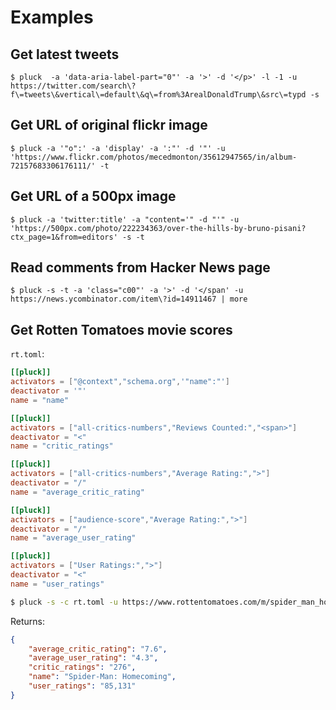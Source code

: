 # Examples

## Get latest tweets

```
$ pluck  -a 'data-aria-label-part="0"' -a '>' -d '</p>' -l -1 -u https://twitter.com/search\?f\=tweets\&vertical\=default\&q\=from%3ArealDonaldTrump\&src\=typd -s
```

## Get URL of original flickr image

```
$ pluck -a '"o":' -a 'display' -a ':"' -d '"' -u 'https://www.flickr.com/photos/mecedmonton/35612947565/in/album-72157683306176111/' -t
```

## Get URL of a 500px image

```
$ pluck -a 'twitter:title' -a "content='" -d "'" -u 'https://500px.com/photo/222234363/over-the-hills-by-bruno-pisani?ctx_page=1&from=editors' -s -t
```

## Read comments from Hacker News page

```
$ pluck -s -t -a 'class="c00"' -a '>' -d '</span' -u https://news.ycombinator.com/item\?id=14911467 | more
```


## Get Rotten Tomatoes movie scores

`rt.toml`:

```toml
[[pluck]]
activators = ["@context","schema.org",'"name":"']
deactivator = '"'
name = "name"

[[pluck]]
activators = ["all-critics-numbers","Reviews Counted:","<span>"]
deactivator = "<"
name = "critic_ratings"

[[pluck]]
activators = ["all-critics-numbers","Average Rating:",">"]
deactivator = "/"
name = "average_critic_rating"

[[pluck]]
activators = ["audience-score","Average Rating:",">"]
deactivator = "/"
name = "average_user_rating"

[[pluck]]
activators = ["User Ratings:",">"]
deactivator = "<"
name = "user_ratings"
```

```bash
$ pluck -s -c rt.toml -u https://www.rottentomatoes.com/m/spider_man_homecoming/
```

Returns:

```json
{
    "average_critic_rating": "7.6",
    "average_user_rating": "4.3",
    "critic_ratings": "276",
    "name": "Spider-Man: Homecoming",
    "user_ratings": "85,131"
}
```
